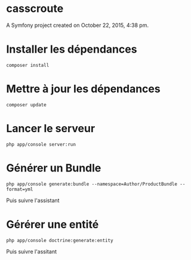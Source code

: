 casscroute
==========



A Symfony project created on October 22, 2015, 4:38 pm.
# Installer les dépendances
```
composer install
```

# Mettre à jour les dépendances
```
composer update
```

# Lancer le serveur
```
php app/console server:run
```

# Générer un Bundle
```
php app/console generate:bundle --namespace=Author/ProductBundle --format=yml
```
Puis suivre l'assistant

# Gérérer une entité
```
php app/console doctrine:generate:entity
```
Puis suivre l'assitant
